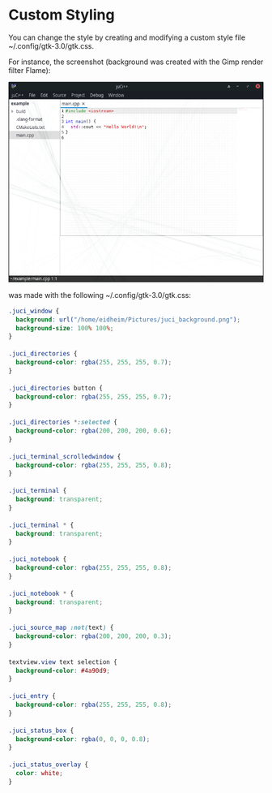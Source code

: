 # Custom Styling

You can change the style by creating and modifying a custom style file ~/.config/gtk-3.0/gtk.css.

For instance, the screenshot (background was created with the Gimp render filter Flame):

<img src="images/custom_style.png" width="760"/>

was made with the following ~/.config/gtk-3.0/gtk.css:

```css
.juci_window {
  background: url("/home/eidheim/Pictures/juci_background.png");
  background-size: 100% 100%;
}

.juci_directories {
  background-color: rgba(255, 255, 255, 0.7);
}

.juci_directories button {
  background-color: rgba(255, 255, 255, 0.7);
}

.juci_directories *:selected {
  background-color: rgba(200, 200, 200, 0.6);
}

.juci_terminal_scrolledwindow {
  background-color: rgba(255, 255, 255, 0.8);
}

.juci_terminal {
  background: transparent;
}

.juci_terminal * {
  background: transparent;
}

.juci_notebook {
  background-color: rgba(255, 255, 255, 0.8);
}

.juci_notebook * {
  background: transparent;
}

.juci_source_map :not(text) {
  background-color: rgba(200, 200, 200, 0.3);
}

textview.view text selection {
  background-color: #4a90d9;
}

.juci_entry {
  background-color: rgba(255, 255, 255, 0.8);
}

.juci_status_box {
  background-color: rgba(0, 0, 0, 0.8);
}

.juci_status_overlay {
  color: white;
}
```

